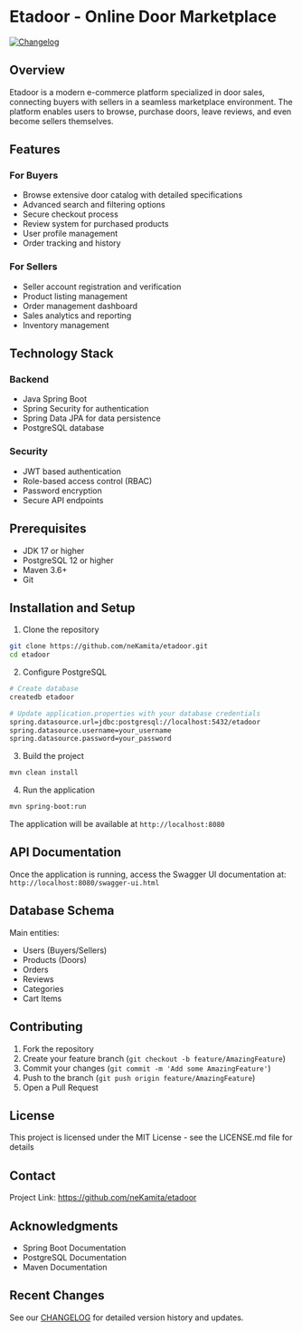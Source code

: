 # Etadoor - Online Door Marketplace

[![Changelog](https://img.shields.io/badge/changelog-View%20Recent%20Changes-blue.svg)](CHANGELOG.md)

## Overview
Etadoor is a modern e-commerce platform specialized in door sales, connecting buyers with sellers in a seamless marketplace environment. The platform enables users to browse, purchase doors, leave reviews, and even become sellers themselves.

## Features

### For Buyers
- Browse extensive door catalog with detailed specifications
- Advanced search and filtering options
- Secure checkout process
- Review system for purchased products
- User profile management
- Order tracking and history

### For Sellers
- Seller account registration and verification
- Product listing management
- Order management dashboard
- Sales analytics and reporting
- Inventory management

## Technology Stack

### Backend
- Java Spring Boot
- Spring Security for authentication
- Spring Data JPA for data persistence
- PostgreSQL database

### Security
- JWT based authentication
- Role-based access control (RBAC)
- Password encryption
- Secure API endpoints

## Prerequisites
- JDK 17 or higher
- PostgreSQL 12 or higher
- Maven 3.6+
- Git

## Installation and Setup

1. Clone the repository
```bash
git clone https://github.com/neKamita/etadoor.git
cd etadoor
```

2. Configure PostgreSQL
```bash
# Create database
createdb etadoor

# Update application.properties with your database credentials
spring.datasource.url=jdbc:postgresql://localhost:5432/etadoor
spring.datasource.username=your_username
spring.datasource.password=your_password
```

3. Build the project
```bash
mvn clean install
```

4. Run the application
```bash
mvn spring-boot:run
```

The application will be available at `http://localhost:8080`

## API Documentation
Once the application is running, access the Swagger UI documentation at:
`http://localhost:8080/swagger-ui.html`

## Database Schema

Main entities:
- Users (Buyers/Sellers)
- Products (Doors)
- Orders
- Reviews
- Categories
- Cart Items

## Contributing
1. Fork the repository
2. Create your feature branch (`git checkout -b feature/AmazingFeature`)
3. Commit your changes (`git commit -m 'Add some AmazingFeature'`)
4. Push to the branch (`git push origin feature/AmazingFeature`)
5. Open a Pull Request

## License
This project is licensed under the MIT License - see the LICENSE.md file for details

## Contact
Project Link: https://github.com/neKamita/etadoor

## Acknowledgments
- Spring Boot Documentation
- PostgreSQL Documentation
- Maven Documentation

## Recent Changes
See our [CHANGELOG](CHANGELOG.md) for detailed version history and updates.
